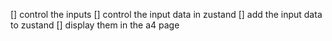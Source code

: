 [] control the inputs
[] control the input data in zustand
[] add the input data to zustand
[] display them in the a4 page
